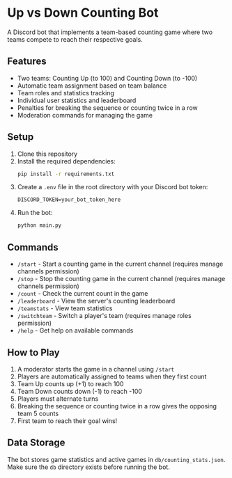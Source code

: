 # Up vs Down Counting Bot

A Discord bot that implements a team-based counting game where two teams compete to reach their respective goals.

## Features

- Two teams: Counting Up (to 100) and Counting Down (to -100)
- Automatic team assignment based on team balance
- Team roles and statistics tracking
- Individual user statistics and leaderboard
- Penalties for breaking the sequence or counting twice in a row
- Moderation commands for managing the game

## Setup

1. Clone this repository
2. Install the required dependencies:
   ```bash
   pip install -r requirements.txt
   ```
3. Create a `.env` file in the root directory with your Discord bot token:
   ```
   DISCORD_TOKEN=your_bot_token_here
   ```
4. Run the bot:
   ```bash
   python main.py
   ```

## Commands

- `/start` - Start a counting game in the current channel (requires manage channels permission)
- `/stop` - Stop the counting game in the current channel (requires manage channels permission)
- `/count` - Check the current count in the game
- `/leaderboard` - View the server's counting leaderboard
- `/teamstats` - View team statistics
- `/switchteam` - Switch a player's team (requires manage roles permission)
- `/help` - Get help on available commands

## How to Play

1. A moderator starts the game in a channel using `/start`
2. Players are automatically assigned to teams when they first count
3. Team Up counts up (+1) to reach 100
4. Team Down counts down (-1) to reach -100
5. Players must alternate turns
6. Breaking the sequence or counting twice in a row gives the opposing team 5 counts
7. First team to reach their goal wins!

## Data Storage

The bot stores game statistics and active games in `db/counting_stats.json`. Make sure the `db` directory exists before running the bot. 